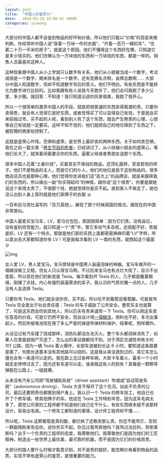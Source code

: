 ```yaml
---
layout: post
title:  "中国人的鉴赏力"
date:   2018-03-29 18:00:42 +0800
categories: yinwang
---
```

大部分的中国人都不会鉴别物品的好坏和价值，所以他们只能以“价格”的高低来做判断。你经常听中国人说“穿着一万块一件的衣服”，“开着一百万一辆的车”，“住着二十万一平米的房子”，就是这个原因。他们不懂得这个东西好在哪，只知道它是多少钱买的。他们仿佛认为一万块钱的东西和一万块钱的东西，都是一样的。销售人员最喜欢这种人。

这种现象跟中国人从小上学就只认数字有关系，他们从小就被当成一个数字。考试成绩是一个数字，期末排名是一个数字。还有竞赛名次啊，金牌总数啊…… 大部分中国人知道数字，但却不知道数字背后的意义。他们不明白，有些东西是不能转化为数字进行比较的。比如我跟有些人说我今天跑步了，他们会问我跑了多少公里，多少圈。我回答：不知道！我只知道沿途的风景很美，我跑了很开心。

所以一个很简单的愚弄中国人的手段，就是把很普通的东西卖得离谱的贵。只要你卖得贵，就会有人觉得它是好东西，或者觉得买了可以显得自己有钱，于是就会买来招摇过市。买不起的人呢，看到别人有了这个东西，就会产生艳羡的心理，心想等自己有钱就一定要买。这样不知不觉的，他们就把自己的地位降到了东西之下，被狡猾的商家给控制了。

这就是虚荣心作怪。恐惧和虚荣，是世界上最好卖的两种东西。关于如何卖恐惧，我在之前一篇文章『[养生节目的危害](http://www.yinwang.org/blog-cn/2016/06/28/yangsheng)』已经讲过了。从小扶植小朋友的虚荣心，等他们长大了，就哭着闹着要买你的东西，逼着父母或者男朋友送那个东西。

很多中国人花着“土豪价钱”，买着其实不值钱的商品，还顶礼膜拜，受宠若惊的样子。他们不是物品的主人，而是它们的仆人，他们的地位是低于这些物品的。很多商店店员也是那种心理，他们觉得你走进我们这“高大上”的品牌店，就是来膜拜我们的东西的，所以做出一副“你买得起吗”的神情，跟你说“这个很贵”。你要是跟她说这个卖得太贵了，不值那个钱，她就觉得你是买不起。直到客人不爽走了，她也没认出别人身上穿的就是他们家牌子的衣服 :p

一百年前马克吐温写的『百万英镑』，展现了那个时候英国的情况，跟现在的中国非常类似。

中国人最爱买宝马车，LV，爱马仕包包，原因很简单：因为它们贵。没有品位，没有鉴别欣赏能力，就只知道一个“贵”字。管它多俗气多丑呢，还搭配不好，贵就是好。LV 还有一个特点，那就是他们家的东西上面都密密麻麻印着“LV”字样，所以拿出去大家都知道你有 LV！可是我每次看到 LV 一类的东西，就想起这个画面 :p

![img](http://www.yinwang.org/images/tyvek.jpg)

女人爱 LV，男人爱宝马。宝马曾经是中国男人装逼泡妹的神器。宝马车难开的一塌糊涂做工又糙，但女人只认得宝马啊。不过后来宝马也有点烂大街了，显示不出差距，所以现在他们的新宠是 Tesla。每次看到开 Tesla 的人，几乎都是戴着眼镜，刚赚了点钱，内心有强烈装逼需求的呆子。我认识的气质优雅一点的人，几乎没有人会选择 Tesla。

只要你骂 Tesla，他们就会说你穷，买不起，所以吃不到葡萄说葡萄酸。可是我骂 Tesla 完全是出于社会责任感：Tesla 的车子威胁了公共安全。整死车主也就算了，可是这东西会伤到其他人，所以匹夫有责来谴责一下 Tesla。你可以把这车卖任意高的价钱，可是它仍然不安全，而且设计得[一塌](http://www.yinwang.org/blog-cn/2015/12/12/tesla-model-s)[糊涂](http://www.yinwang.org/blog-cn/2015/12/21/tesla-model-x)，用料也不好。多次出事起火，然后吹嘘电池现在用了多么严密的弹道导弹材料保护，结果呢，照样爆炸。

从没见过有汽车撞了烧成那样，消防队都没办法灭火。整个车头都烧掉消失了，如果人在里面就毁尸灭迹了，怎么出的事证据都找不到。对于湾区交通性命攸关的 101 公路，因为一辆 Tesla 着火爆炸，全部车道被封长达 6 小时。要知道这条路要是塞了，你跑长途基本没有其他路可以绕的。这是我从来没遇到过的，其它车怎么撞也会有一条道可以走的。我在路上见过各种车祸，大型卡车着火，最多一个小时就走走停停过去了，因为还有车道可以走。谁来赔这些人的损失？真像是一颗颗导弹跑在公路上，一碰就爆。

从来没有汽车公司把“驾驶辅助系统”（driver assistant）吹嘘成“自动驾驶系统”（autonomous driving），Tesla 大言不惭开了这个先河。如此不负责的公司，最后还要把责任都推到用户身上。我认识一个 Tesla 的修车技工，他自己也开了个修车铺，修其他牌子的车。他说在 Tesla 工作特别辛苦，因为这车毛病太多了，感觉公司里的工程师都不知道他们自己在干什么，有些东西根本就不该那样设计，容易出毛病。一个修车工都知道的事情，设计师工程师却不懂……

所以呢，Tesla 这颗葡萄是真的酸，都烂掉了还敢卖那么贵。你还不能骂它，否则一群脑残粉来攻击你，说你穷买不起。你见过我骂奔驰吗？我骂过法拉利，劳斯莱斯吗？出于一个负责的工程师的态度，我尊敬他们。我尊敬他们是因为他们的工匠精神，制造出一些世界上最优美，最可靠的机器，而不是因为它们的价格昂贵。

大部分的国人要什么时候才能意识到，并不是贵的就好。能忽略价格看到物品的品质，实现不带有虚荣心的鉴赏，是很重要的能力。